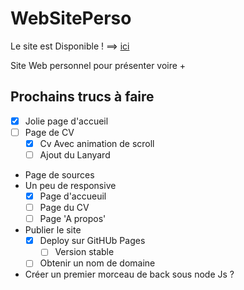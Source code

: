 # WebSitePerso

Le site est Disponible ! ==> [ici](https://r0bin-sys.github.io/WebSitePerso/)

Site Web personnel pour présenter voire +

## Prochains trucs à faire

-   [x] Jolie page d'accueil
-   [ ] Page de CV
    -   [x] Cv Avec animation de scroll
    -   [ ] Ajout du Lanyard
-   Page de sources
-   Un peu de responsive
    -   [x] Page d'accueuil
    -   [ ] Page du CV
    -   [ ] Page 'A propos'
-   Publier le site
    -   [x] Deploy sur GitHUb Pages
        -   [ ] Version stable
    -   [ ] Obtenir un nom de domaine
-   Créer un premier morceau de back sous node Js ?
